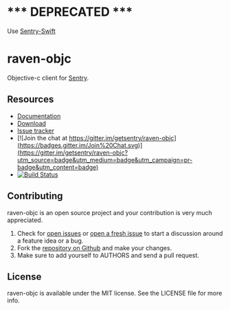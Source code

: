 
# *** DEPRECATED ***
Use [Sentry-Swift](https://github.com/getsentry/sentry-swift)

# raven-objc 

Objective-c client for [Sentry](https://www.getsentry.com/welcome/).

## Resources

* [Documentation](https://docs.getsentry.com/hosted/clients/objc/)
* [Download](https://cocoapods.org/pods/Raven)
* [Issue tracker](https://github.com/getsentry/raven-objc/issues)
* [![Join the chat at https://gitter.im/getsentry/raven-objc](https://badges.gitter.im/Join%20Chat.svg)](https://gitter.im/getsentry/raven-objc?utm_source=badge&utm_medium=badge&utm_campaign=pr-badge&utm_content=badge)
* [![Build Status](https://travis-ci.org/getsentry/raven-objc.svg?branch=master)](https://travis-ci.org/getsentry/raven-objc)

## Contributing

raven-objc is an open source project and your contribution is very much appreciated.

1. Check for [open issues](https://github.com/getsentry/raven-objc/issues) or [open a fresh issue](https://github.com/getsentry/raven-objc/issues/new) to start a discussion around a feature idea or a bug.
2. Fork the [repository on Github](https://github.com/getsentry/raven-objc) and make your changes.
3. Make sure to add yourself to AUTHORS and send a pull request.


## License

raven-objc is available under the MIT license. See the LICENSE file for more info.
